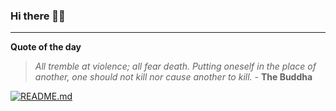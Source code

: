 ### Hi there 👋🏻


---

**Quote of the day**

> *All tremble at violence; all fear death. Putting oneself in the place of another, one should not kill nor cause another to kill.* - **The Buddha** 

[![README.md](https://github.com/marcolovazzano/marcolovazzano/actions/workflows/readme.yml/badge.svg?branch=main)](https://github.com/marcolovazzano/marcolovazzano/actions/workflows/readme.yml)
